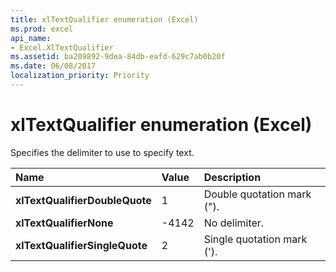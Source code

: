 ```yaml
---
title: xlTextQualifier enumeration (Excel)
ms.prod: excel
api_name:
- Excel.XlTextQualifier
ms.assetid: ba209892-9dea-84db-eafd-629c7ab0b20f
ms.date: 06/08/2017
localization_priority: Priority
---
```



# xlTextQualifier enumeration (Excel)

Specifies the delimiter to use to specify text.



|Name|Value|Description|
|:-----|:-----|:-----|
| **xlTextQualifierDoubleQuote**|1|Double quotation mark (").|
| **xlTextQualifierNone**|-4142|No delimiter.|
| **xlTextQualifierSingleQuote**|2|Single quotation mark (').|

